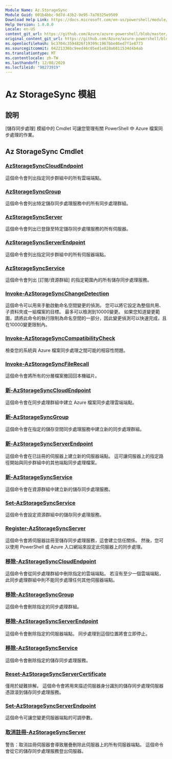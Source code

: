 ```yaml
---
Module Name: Az.StorageSync
Module Guid: 001b4bbc-9d7d-43b2-9e95-7a70325e9509
Download Help Link: https://docs.microsoft.com/en-us/powershell/module/az.storagesync
Help Version: 1.0.0.0
Locale: en-US
content_git_url: https://github.com/Azure/azure-powershell/blob/master/src/StorageSync/StorageSync/help/Az.StorageSync.md
original_content_git_url: https://github.com/Azure/azure-powershell/blob/master/src/StorageSync/StorageSync/help/Az.StorageSync.md
ms.openlocfilehash: bc3704c3594826f19399c1967bbe86ed7f1e8773
ms.sourcegitcommit: 04221336bc9eed46c05ed1e828a6811534d4b4ab
ms.translationtype: MT
ms.contentlocale: zh-TW
ms.lasthandoff: 12/08/2020
ms.locfileid: "98273919"
---
```

# Az StorageSync 模組
## 說明
[儲存同步處理] 模組中的 Cmdlet 可讓您管理有關 PowerShell 中 Azure 檔案同步處理的作業。

## Az StorageSync Cmdlet
### [AzStorageSyncCloudEndpoint](Get-AzStorageSyncCloudEndpoint.md)
這個命令會列出指定同步群組中的所有雲端端點。

### [AzStorageSyncGroup](Get-AzStorageSyncGroup.md)
這個命令會列出特定儲存同步處理服務中的所有同步處理群組。

### [AzStorageSyncServer](Get-AzStorageSyncServer.md)
這個命令會列出已登錄至特定儲存同步處理服務的所有伺服器。

### [AzStorageSyncServerEndpoint](Get-AzStorageSyncServerEndpoint.md)
這個命令會列出指定同步群組中的所有伺服器端點。

### [AzStorageSyncService](Get-AzStorageSyncService.md)
這個命令會列出 [訂閱/資源群組] 的指定範圍內的所有儲存同步處理服務。

### [Invoke-AzStorageSyncChangeDetection](Invoke-AzStorageSyncChangeDetection.md)
這個命令可以用來手動啟動命名空間變更的偵測。 您可以將它設定為整個共用、子資料夾或一組檔案的目標。 最多可以檢測到10000變更。 如果您知道變更範圍，請將此命令的執行限制為命名空間的一部分，因此變更偵測可以快速完成，且在10000變更限制內。

### [Invoke-AzStorageSyncCompatibilityCheck](Invoke-AzStorageSyncCompatibilityCheck.md)
檢查您的系統與 Azure 檔案同步處理之間可能的相容性問題。

### [Invoke-AzStorageSyncFileRecall](Invoke-AzStorageSyncFileRecall.md)
這個命令會將所有的分層檔案撤回回本機磁片。

### [新-AzStorageSyncCloudEndpoint](New-AzStorageSyncCloudEndpoint.md)
這個命令會在同步處理群組中建立 Azure 檔案同步處理雲端端點。

### [新-AzStorageSyncGroup](New-AzStorageSyncGroup.md)
這個命令會在指定的儲存空間同步處理服務中建立新的同步處理群組。

### [新-AzStorageSyncServerEndpoint](New-AzStorageSyncServerEndpoint.md)
這個命令會在已註冊的伺服器上建立新的伺服器端點。 這可讓伺服器上的指定路徑開始與同步群組中的其他端點同步處理檔案。

### [新-AzStorageSyncService](New-AzStorageSyncService.md)
這個命令會在資源群組中建立新的儲存同步處理服務。

### [Set-AzStorageSyncService](New-AzStorageSyncService.md)
這個命令會設定資源群組中的儲存同步處理服務。

### [Register-AzStorageSyncServer](Register-AzStorageSyncServer.md)
這個命令會將伺服器註冊至儲存同步處理服務，這會建立信任關係。 然後，您可以使用 PowerShell 或 Azure 入口網站來設定此伺服器上的同步處理。

### [移除-AzStorageSyncCloudEndpoint](Remove-AzStorageSyncCloudEndpoint.md)
這個命令會從同步處理群組中刪除指定的雲端端點。 若沒有至少一個雲端端點，此同步處理群組中則不能同步處理任何其他伺服器端點。

### [移除-AzStorageSyncGroup](Remove-AzStorageSyncGroup.md)
這個命令會刪除指定的同步處理群組。

### [移除-AzStorageSyncServerEndpoint](Remove-AzStorageSyncServerEndpoint.md)
這個命令會刪除指定的伺服器端點。 同步處理到這個位置將會立即停止。

### [移除-AzStorageSyncService](Remove-AzStorageSyncService.md)
這個命令會刪除指定的儲存同步處理服務。

### [Reset-AzStorageSyncServerCertificate](Reset-AzStorageSyncServerCertificate.md)
僅用於疑難排解。 這個命令會將用來描述伺服器身分識別的儲存同步處理伺服器憑證滾到儲存同步處理服務。

### [Set-AzStorageSyncServerEndpoint](Set-AzStorageSyncServerEndpoint.md)
這個命令可讓您變更伺服器端點的可調參數。

### [取消註冊-AzStorageSyncServer](Unregister-AzStorageSyncServer.md)
警告：取消註冊伺服器會導致層疊刪除此伺服器上的所有伺服器端點。 這個命令會從它的儲存同步處理服務登出伺服器。

